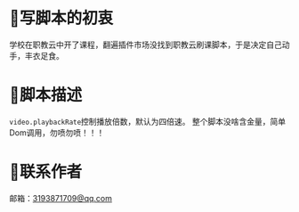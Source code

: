 # 🍔写脚本的初衷
学校在职教云中开了课程，翻遍插件市场没找到职教云刷课脚本，于是决定自己动手，丰衣足食。

# 🍟脚本描述
`video.playbackRate`控制播放倍数，默认为四倍速。
整个脚本没啥含金量，简单Dom调用，勿喷勿喷！！！

# 🍿联系作者
邮箱：3193871709@qq.com
